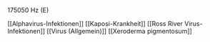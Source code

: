 175050 Hz (E)

[[Alphavirus-Infektionen]]
[[Kaposi-Krankheit]]
[[Ross River Virus-Infektionen]]
[[Virus (Allgemein)]]
[[Xeroderma pigmentosum]]